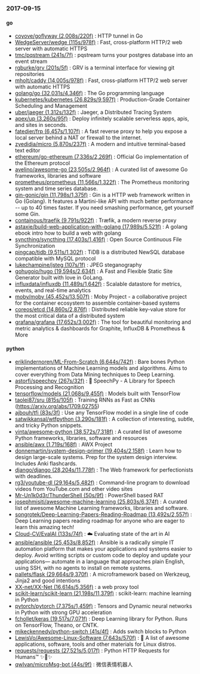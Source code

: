### 2017-09-15

#### go
* [coyove/goflyway (2,008s/220f)](https://github.com/coyove/goflyway) : HTTP tunnel in Go
* [WedgeServer/wedge (115s/978f)](https://github.com/WedgeServer/wedge) : Fast, cross-platform HTTP/2 web server with automatic HTTPS
* [tmc/pqstream (241s/7f)](https://github.com/tmc/pqstream) : pqstream turns your postgres database into an event stream
* [rgburke/grv (201s/5f)](https://github.com/rgburke/grv) : GRV is a terminal interface for viewing git repositories
* [mholt/caddy (14,005s/978f)](https://github.com/mholt/caddy) : Fast, cross-platform HTTP/2 web server with automatic HTTPS
* [golang/go (32,031s/4,346f)](https://github.com/golang/go) : The Go programming language
* [kubernetes/kubernetes (26,829s/9,597f)](https://github.com/kubernetes/kubernetes) : Production-Grade Container Scheduling and Management
* [uber/jaeger (1,312s/132f)](https://github.com/uber/jaeger) : Jaeger, a Distributed Tracing System
* [apex/up (3,260s/95f)](https://github.com/apex/up) : Deploy infinitely scalable serverless apps, apis, and sites in seconds.
* [fatedier/frp (6,457s/1,107f)](https://github.com/fatedier/frp) : A fast reverse proxy to help you expose a local server behind a NAT or firewall to the internet.
* [zyedidia/micro (5,870s/237f)](https://github.com/zyedidia/micro) : A modern and intuitive terminal-based text editor
* [ethereum/go-ethereum (7,336s/2,269f)](https://github.com/ethereum/go-ethereum) : Official Go implementation of the Ethereum protocol
* [avelino/awesome-go (23,505s/2,964f)](https://github.com/avelino/awesome-go) : A curated list of awesome Go frameworks, libraries and software
* [prometheus/prometheus (11,566s/1,322f)](https://github.com/prometheus/prometheus) : The Prometheus monitoring system and time series database.
* [gin-gonic/gin (11,798s/1,375f)](https://github.com/gin-gonic/gin) : Gin is a HTTP web framework written in Go (Golang). It features a Martini-like API with much better performance -- up to 40 times faster. If you need smashing performance, get yourself some Gin.
* [containous/traefik (9,791s/922f)](https://github.com/containous/traefik) : Træfik, a modern reverse proxy
* [astaxie/build-web-application-with-golang (17,989s/5,521f)](https://github.com/astaxie/build-web-application-with-golang) : A golang ebook intro how to build a web with golang
* [syncthing/syncthing (17,403s/1,416f)](https://github.com/syncthing/syncthing) : Open Source Continuous File Synchronization
* [pingcap/tidb (9,511s/1,302f)](https://github.com/pingcap/tidb) : TiDB is a distributed NewSQL database compatible with MySQL protocol
* [lukechampine/jsteg (107s/1f)](https://github.com/lukechampine/jsteg) : JPEG steganography
* [gohugoio/hugo (19,594s/2,634f)](https://github.com/gohugoio/hugo) : A Fast and Flexible Static Site Generator built with love in GoLang.
* [influxdata/influxdb (11,489s/1,642f)](https://github.com/influxdata/influxdb) : Scalable datastore for metrics, events, and real-time analytics
* [moby/moby (45,452s/13,507f)](https://github.com/moby/moby) : Moby Project - a collaborative project for the container ecosystem to assemble container-based systems
* [coreos/etcd (14,860s/2,876f)](https://github.com/coreos/etcd) : Distributed reliable key-value store for the most critical data of a distributed system
* [grafana/grafana (17,652s/3,002f)](https://github.com/grafana/grafana) : The tool for beautiful monitoring and metric analytics & dashboards for Graphite, InfluxDB & Prometheus & More

#### python
* [eriklindernoren/ML-From-Scratch (6,644s/742f)](https://github.com/eriklindernoren/ML-From-Scratch) : Bare bones Python implementations of Machine Learning models and algorithms. Aims to cover everything from Data Mining techniques to Deep Learning.
* [astorfi/speechpy (267s/32f)](https://github.com/astorfi/speechpy) : 💬 SpeechPy - A Library for Speech Processing and Recognition
* [tensorflow/models (21,068s/9,455f)](https://github.com/tensorflow/models) : Models built with TensorFlow
* [taolei87/sru (815s/105f)](https://github.com/taolei87/sru) : Training RNNs as Fast as CNNs (https://arxiv.org/abs/1709.02755)
* [ajbouh/tfi (83s/3f)](https://github.com/ajbouh/tfi) : Use any TensorFlow model in a single line of code
* [satwikkansal/wtfpython (3,290s/181f)](https://github.com/satwikkansal/wtfpython) : A collection of interesting, subtle, and tricky Python snippets.
* [vinta/awesome-python (38,572s/7,318f)](https://github.com/vinta/awesome-python) : A curated list of awesome Python frameworks, libraries, software and resources
* [ansible/awx (1,719s/168f)](https://github.com/ansible/awx) : AWX Project
* [donnemartin/system-design-primer (19,404s/2,158f)](https://github.com/donnemartin/system-design-primer) : Learn how to design large-scale systems. Prep for the system design interview. Includes Anki flashcards.
* [django/django (28,204s/11,778f)](https://github.com/django/django) : The Web framework for perfectionists with deadlines.
* [rg3/youtube-dl (29,164s/5,482f)](https://github.com/rg3/youtube-dl) : Command-line program to download videos from YouTube.com and other video sites
* [Mr-Un1k0d3r/ThunderShell (50s/9f)](https://github.com/Mr-Un1k0d3r/ThunderShell) : PowerShell based RAT
* [josephmisiti/awesome-machine-learning (25,803s/6,374f)](https://github.com/josephmisiti/awesome-machine-learning) : A curated list of awesome Machine Learning frameworks, libraries and software.
* [songrotek/Deep-Learning-Papers-Reading-Roadmap (13,492s/2,557f)](https://github.com/songrotek/Deep-Learning-Papers-Reading-Roadmap) : Deep Learning papers reading roadmap for anyone who are eager to learn this amazing tech!
* [Cloud-CV/EvalAI (133s/74f)](https://github.com/Cloud-CV/EvalAI) : ☁️ Evaluating state of the art in AI
* [ansible/ansible (25,453s/8,852f)](https://github.com/ansible/ansible) : Ansible is a radically simple IT automation platform that makes your applications and systems easier to deploy. Avoid writing scripts or custom code to deploy and update your applications— automate in a language that approaches plain English, using SSH, with no agents to install on remote systems.
* [pallets/flask (29,664s/9,370f)](https://github.com/pallets/flask) : A microframework based on Werkzeug, Jinja2 and good intentions
* [XX-net/XX-Net (16,614s/5,356f)](https://github.com/XX-net/XX-Net) : a web proxy tool
* [scikit-learn/scikit-learn (21,198s/11,379f)](https://github.com/scikit-learn/scikit-learn) : scikit-learn: machine learning in Python
* [pytorch/pytorch (7,375s/1,459f)](https://github.com/pytorch/pytorch) : Tensors and Dynamic neural networks in Python with strong GPU acceleration
* [fchollet/keras (19,517s/7,071f)](https://github.com/fchollet/keras) : Deep Learning library for Python. Runs on TensorFlow, Theano, or CNTK.
* [mikeckennedy/python-switch (41s/4f)](https://github.com/mikeckennedy/python-switch) : Adds switch blocks to Python
* [LewisVo/Awesome-Linux-Software (7,643s/570f)](https://github.com/LewisVo/Awesome-Linux-Software) : 🐧 A list of awesome applications, software, tools and other materials for Linux distros.
* [requests/requests (27,521s/5,017f)](https://github.com/requests/requests) : Python HTTP Requests for Humans™ ✨🍰✨
* [qwIvan/microMsg-bot (44s/9f)](https://github.com/qwIvan/microMsg-bot) : 微信表情机器人
